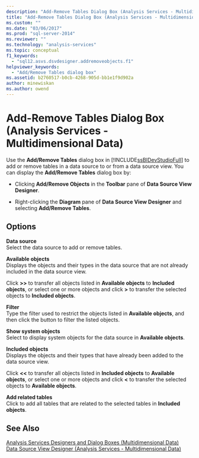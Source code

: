 ```yaml
---
description: "Add-Remove Tables Dialog Box (Analysis Services - Multidimensional Data)"
title: "Add-Remove Tables Dialog Box (Analysis Services - Multidimensional Data) | Microsoft Docs"
ms.custom: ""
ms.date: "03/06/2017"
ms.prod: "sql-server-2014"
ms.reviewer: ""
ms.technology: "analysis-services"
ms.topic: conceptual
f1_keywords: 
  - "sql12.asvs.dsvdesigner.addremoveobjects.f1"
helpviewer_keywords: 
  - "Add/Remove Tables dialog box"
ms.assetid: b2760517-b0cb-4268-905d-bb1e1f9d902a
author: minewiskan
ms.author: owend
---
```

# Add-Remove Tables Dialog Box (Analysis Services - Multidimensional Data)
  Use the **Add/Remove Tables** dialog box in [!INCLUDE[ssBIDevStudioFull](../../includes/ssbidevstudiofull-md.md)] to add or remove tables in a data source to or from a data source view. You can display the **Add/Remove Tables** dialog box by:  
  
-   Clicking **Add/Remove Objects** in the **Toolbar** pane of **Data Source View Designer**.  
  
-   Right-clicking the **Diagram** pane of **Data Source View Designer** and selecting **Add/Remove Tables**.  
  
## Options  
 **Data source**  
 Select the data source to add or remove tables.  
  
 **Available objects**  
 Displays the objects and their types in the data source that are not already included in the data source view.  
  
 Click **>>** to transfer all objects listed in **Available objects** to **Included objects**, or select one or more objects and click **>** to transfer the selected objects to **Included objects**.  
  
 **Filter**  
 Type the filter used to restrict the objects listed in **Available objects**, and then click the button to filter the listed objects.  
  
 **Show system objects**  
 Select to display system objects for the data source in **Available objects**.  
  
 **Included objects**  
 Displays the objects and their types that have already been added to the data source view.  
  
 Click **<<** to transfer all objects listed in **Included objects** to **Available objects**, or select one or more objects and click **<** to transfer the selected objects to **Available objects**.  
  
 **Add related tables**  
 Click to add all tables that are related to the selected tables in **Included objects**.  
  
## See Also  
 [Analysis Services Designers and Dialog Boxes &#40;Multidimensional Data&#41;](../analysis-services/analysis-services-designers-and-dialog-boxes-multidimensional-data.md)   
 [Data Source View Designer &#40;Analysis Services - Multidimensional Data&#41;](../analysis-services/data-source-view-designer-analysis-services-multidimensional-data.md)  
  
  
